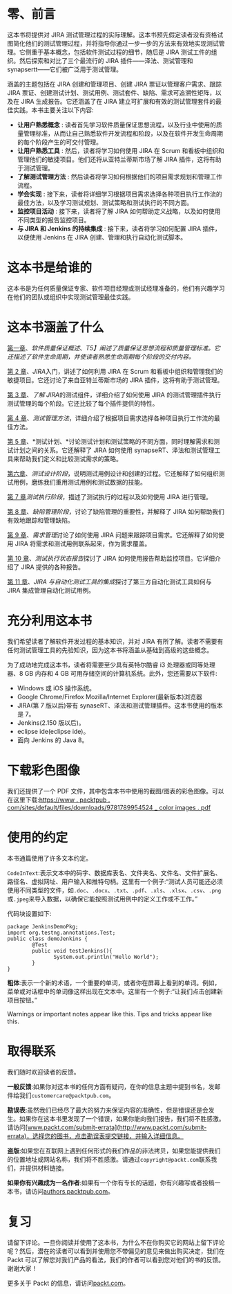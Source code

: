 # 零、前言

这本书将提供对 JIRA 测试管理过程的实际理解。这本书预先假定读者没有资格试图简化他们的测试管理过程，并将指导你通过一步一步的方法来有效地实现测试管理。它侧重于基本概念，包括软件测试过程的细节，随后是 JIRA 测试工件的组织。然后探索和对比了三个最流行的 JIRA 插件——泽法、测试管理和 synapsertt——它们被广泛用于测试管理。

涵盖的主题包括在 JIRA 创建和管理项目、创建 JIRA 票证以管理客户需求、跟踪 JIRA 票证、创建测试计划、测试用例、测试套件、缺陷、需求可追溯性矩阵，以及在 JIRA 生成报告。它还涵盖了在 JIRA 建立可扩展和有效的测试管理套件的最佳实践。本书主要关注以下内容:

*   **让用户熟悉概念** : 读者首先学习软件质量保证思想流程，以及行业中使用的质量管理标准，从而让自己熟悉软件开发流程和阶段，以及在软件开发生命周期的每个阶段产生的可交付管理。
*   **让用户熟悉工具** : 然后，读者将学习如何使用 JIRA 在 Scrum 和看板中组织和管理他们的敏捷项目。他们还将从亚特兰蒂斯市场了解 JIRA 插件，这将有助于测试管理。
*   **了解测试管理方法** : 然后读者将学习如何根据他们的项目需求规划和管理工作流程。
*   **学会实现** : 接下来，读者将详细学习根据项目需求选择各种项目执行工作流的最佳方法，以及学习测试规划、测试策略和测试执行的不同方面。
*   **监控项目活动** : 接下来，读者将了解 JIRA 如何帮助定义战略，以及如何使用不同类型的报告监控项目。
*   **与 JIRA 和 Jenkins 的持续集成** : 接下来，读者将学习如何配置 JIRA 插件，以便使用 Jenkins 在 JIRA 创建、管理和执行自动化测试脚本。

# 这本书是给谁的

这本书是为任何质量保证专家、软件项目经理或测试经理准备的，他们有兴趣学习在他们的团队或组织中实现测试管理最佳实践。

# 这本书涵盖了什么

[第一章](01.html)、*软件质量保证概述*、*T5】阐述了质量保证思想流程和质量管理标准。它还描述了软件生命周期，并使读者熟悉生命周期每个阶段的交付内容。*

[第 2 章](02.html)、*JIRA*入门，讲述了如何利用 JIRA 在 Scrum 和看板中组织和管理我们的敏捷项目。它还讨论了来自亚特兰蒂斯市场的 JIRA 插件，这将有助于测试管理。

[第 3 章](03.html)、*了解 JIRA*的测试组件，详细介绍了如何使用 JIRA 的测试管理插件执行测试管理的每个阶段。它还比较了每个插件提供的特性。

[第 4 章](04.html)、*测试管理方法*，详细介绍了根据项目需求选择各种项目执行工作流的最佳方法。

[第 5 章](05.html)、*测试计划、*讨论测试计划和测试策略的不同方面，同时理解需求和测试计划之间的关系。它还解释了 JIRA 如何使用 synapseRT、泽法和测试管理工具来帮助我们定义和比较测试需求的策略。

[第六章](06.html)、*测试设计阶段*，说明测试用例设计和创建的过程。它还解释了如何组织测试用例，磨练我们重用测试用例和测试数据的技能。

[第 7 章](07.html)*测试执行阶段*，描述了测试执行的过程以及如何使用 JIRA 进行管理。

[第 8 章](08.html)、*缺陷管理阶段*，讨论了缺陷管理的重要性，并解释了 JIRA 如何帮助我们有效地跟踪和管理缺陷。

[第 9 章](09.html)、*需求管理*讨论了如何使用 JIRA 问题来跟踪项目需求。它还解释了如何使用 JIRA 将需求和测试用例联系起来，作为需求覆盖。

[第 10 章](10.html)、*测试执行状态报告*探讨了 JIRA 如何使用报告帮助监控项目。它详细介绍了 JIRA 提供的各种报告。

[第 11 章](11.html)、*JIRA 与自动化测试工具的集成*探讨了第三方自动化测试工具如何与 JIRA 集成管理自动化测试用例。

# 充分利用这本书

我们希望读者了解软件开发过程的基本知识，并对 JIRA 有所了解。读者不需要有任何测试管理工具的先验知识，因为这本书将涵盖从基础到高级的这些概念。

为了成功地完成这本书，读者将需要至少具有英特尔酷睿 i3 处理器或同等处理器、8 GB 内存和 4 GB 可用存储空间的计算机系统。此外，您还需要以下软件:

*   Windows 或 iOS 操作系统。
*   Google Chrome/Firefox Mozilla/Internet Explorer(最新版本)浏览器
*   JIRA(第 7 版以后)带有 synaseRT、泽法和测试管理插件。这本书使用的版本是 7。
*   Jenkins(2.150 版以后)。
*   eclipse ide(eclipse ide)。
*   面向 Jenkins 的 Java 8。

# 下载彩色图像

我们还提供了一个 PDF 文件，其中包含本书中使用的截图/图表的彩色图像。可以在这里下载:[https://www . packtpub . com/sites/default/files/downloads/9781789954524 _ color images . pdf](https://www.packtpub.com/sites/default/files/downloads/9781789954524_ColorImages.pdf)

# 使用的约定

本书通篇使用了许多文本约定。

`CodeInText`:表示文本中的码字、数据库表名、文件夹名、文件名、文件扩展名、路径名、虚拟网址、用户输入和推特句柄。这里有一个例子:“测试人员可能还必须使用不同类型的文件，如`.doc`、`.docx`、`.txt`、`.pdf`、`.xls`、`.xlsx`、`.csv`、`.png`或`.jpeg`来导入数据，以确保它能按照测试用例中的定义工作或不工作。”

代码块设置如下:

```
package JenkinsDemoPkg;
import org.testng.annotations.Test;
public class demoJenkins {
        @Test
        public void testJenkins(){
               System.out.println("Hello World");
        }
}
```

**粗体**:表示一个新的术语，一个重要的单词，或者你在屏幕上看到的单词。例如，菜单或对话框中的单词像这样出现在文本中。这里有一个例子:“让我们点击创建新项目按钮。”

Warnings or important notes appear like this. Tips and tricks appear like this.

# 取得联系

我们随时欢迎读者的反馈。

**一般反馈**:如果你对这本书的任何方面有疑问，在你的信息主题中提到书名，发邮件给我们`customercare@packtpub.com`。

**勘误表**:虽然我们已经尽了最大的努力来保证内容的准确性，但是错误还是会发生。如果你在这本书里发现了一个错误，如果你能向我们报告，我们将不胜感激。请访问[www.packt.com/submit-errata](http://www.packt.com/submit-errata)，选择您的图书，点击勘误表提交链接，并输入详细信息。

**盗版**:如果您在互联网上遇到任何形式的我们作品的非法拷贝，如果您能提供我们的位置地址或网站名称，我们将不胜感激。请通过`copyright@packt.com`联系我们，并提供材料链接。

**如果你有兴趣成为一名作者**:如果有一个你有专长的话题，你有兴趣写或者投稿一本书，请访问[authors.packtpub.com](http://authors.packtpub.com/)。

# 复习

请留下评论。一旦你阅读并使用了这本书，为什么不在你购买它的网站上留下评论呢？然后，潜在的读者可以看到并使用您不带偏见的意见来做出购买决定，我们在 Packt 可以了解您对我们产品的看法，我们的作者可以看到您对他们的书的反馈。谢谢大家！

更多关于 Packt 的信息，请访问[packt.com](http://www.packt.com/)。
